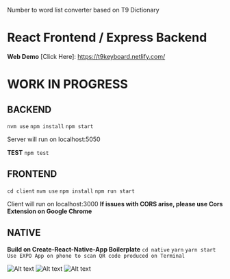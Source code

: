 Number to word list converter based on T9 Dictionary

React Frontend / Express Backend
==================

**Web Demo** [Click Here]: https://t9keyboard.netlify.com/

WORK IN PROGRESS
==================

BACKEND
------------------
```nvm use```
```npm install```
```npm start```

Server will run on localhost:5050

**TEST**
```npm test```

FRONTEND
------------------
```cd client```
```nvm use```
```npm install```
```npm run start```

Client will run on localhost:3000
**If issues with CORS arise, please use Cors Extension on Google Chrome**

NATIVE
------------------
**Build on Create-React-Native-App Boilerplate**
```cd native```
```yarn```
```yarn start```
```Use EXPO App on phone to scan QR code produced on Terminal```

![Alt text](./screenshots/web1.png?raw=true "Web Screenshot 1")
![Alt text](./screenshots/web2.png?raw=true "Web Screenshot 2")
![Alt text](./screenshots/mobile.png?raw=true "Native Screenshot")

